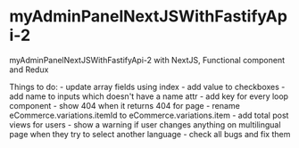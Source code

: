 # myAdminPanelNextJSWithFastifyApi-2
myAdminPanelNextJSWithFastifyApi-2 with NextJS, Functional component and Redux

Things to do:
    - update array fields using index
    - add value to checkboxes
    - add name to inputs which doesn't have a name attr
    - add key for every loop component
    - show 404 when it returns 404 for page
    - rename eCommerce.variations.itemId to eCommerce.variations.item
    - add total post views for users
    - show a warning if user changes anything on multilingual page when they try to select another language
    - check all bugs and fix them